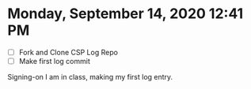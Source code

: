 # Monday, September 14, 2020 12:41 PM
- [ ] Fork and Clone CSP Log Repo 
- [ ] Make first log commit 

Signing-on I am in class, making my first log entry.